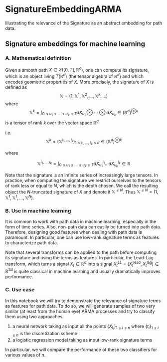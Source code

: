 # SignatureEmbeddingARMA
Illustrating the relevance of the Signature as an abstract embedding for path data.

## Signature embeddings for machine learning

### A. Mathematical definition
Given a smooth path $X\in \mathcal{C}([0,T],\mathbb{R}^d)$, one can compute its signature, which is an object living $T(\mathbb{R}^d)$ (the tensor algebra of $\mathbb{R}^d$) and which encodes geometric properties of $X$. More precisely, the signature of $X$ is defined as
$$\mathbb{X}=(1,\mathbb{X}^1,\mathbb{X}^2,\ldots,\mathbb{X}^k,\ldots)$$
where $$\mathbb{X}^k=\int_{0 \leq u_1 \leq \ldots \leq u_k \leq T} dX_{u_1}\otimes \cdots \otimes dX_{u_k} \in \big( \mathbb{R}^d \big)^{\otimes k}$$ is a tensor of rank $k$ over the vector space $\mathbb{R}^d$

i.e. $$\mathbb{X}^k=(\mathbb{X}^{i_1,\ldots,i_k})_{1 \leq i_1, \ldots, i_k \leq d} \in\big( \mathbb{R}^d \big)^{\otimes k}$$

where

$$\mathbb{X}^{i_1,\ldots,i_k} = \int_{0\leq u_1\leq \ldots \leq u_k \leq T} dX_{u_1}^{i_1}\ldots dX_{u_k}^{i_k} \in \mathbb{R}$$

Note that the signature is an infinite series of increasingly large tensors. In practice, when computing the signature we restrict ourselves to the tensors of rank less or equal to $N$, which is the depth chosen. We call the resulting object the $N$-truncated signature of $X$ and denote it $\mathbb{X}^{\leq N}$. Thus $\mathbb{X}^{\leq N}=(1,\mathbb{X}^1,\mathbb{X}^1,\ldots,\mathbb{X}^N)$.


### B. Use in machine learning
It is common to work with path data in machine learning, especially in the form of time series. Also, non-path data can easily be turned into path data. Therefore, designing good features when dealing with path data is paramount. In particular, one can use low-rank signature terms as features to characterize path data.

Note that several transforms can be applied to the path before computing its signature and using the terms as features. In particular, the Lead-Lag transform, which turns a signal $X_t\in\mathbb{R}^d$ into a signal $X_t^{LL}=(X_t^\text{lead},X_t^\text{lag}) \in\mathbb{R}^{2d}$ is quite classical in machine learning and usually dramatically improves performance.

### C. Use case
In this notebook we will try to demonstrate the relevance of signature terms as features for path data. To do so, we will generate samples of two very similar (at least from the human eye) ARMA processes and try to classify them using two approaches:

1) a neural network taking as input all the points $\lbrace X_{t_i} \rbrace_{1\leq i \leq n}$ where $\lbrace t_i\rbrace_{1\leq i \leq n}$ is the discretization scheme
2) a logistic regression model taking as input low-rank signature terms

In particular, we will compare the performance of these two classifiers for various values of $n$.

